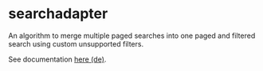 # searchadapter

An algorithm to merge multiple paged searches into one paged and filtered search using custom unsupported filters.

See documentation [here (de)](src/docs/asciidoc/index_de.adoc).